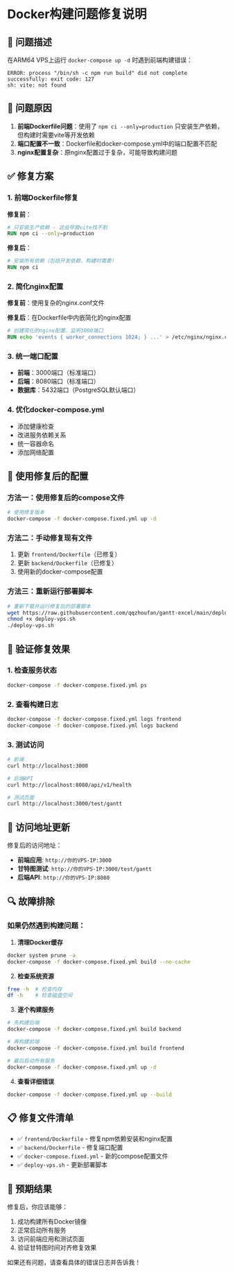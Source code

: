 # Docker构建问题修复说明

## 🐛 问题描述

在ARM64 VPS上运行 `docker-compose up -d` 时遇到前端构建错误：
```
ERROR: process "/bin/sh -c npm run build" did not complete successfully: exit code: 127
sh: vite: not found
```

## 🔧 问题原因

1. **前端Dockerfile问题**：使用了 `npm ci --only=production` 只安装生产依赖，但构建时需要vite等开发依赖
2. **端口配置不一致**：Dockerfile和docker-compose.yml中的端口配置不匹配
3. **nginx配置复杂**：原nginx配置过于复杂，可能导致构建问题

## ✅ 修复方案

### 1. 前端Dockerfile修复

**修复前**：
```dockerfile
# 只安装生产依赖 - 这会导致vite找不到
RUN npm ci --only=production
```

**修复后**：
```dockerfile
# 安装所有依赖（包括开发依赖，构建时需要）
RUN npm ci
```

### 2. 简化nginx配置

**修复前**：使用复杂的nginx.conf文件

**修复后**：在Dockerfile中内嵌简化的nginx配置
```dockerfile
# 创建简化的nginx配置，监听3000端口
RUN echo 'events { worker_connections 1024; } ...' > /etc/nginx/nginx.conf
```

### 3. 统一端口配置

- **前端**：3000端口（标准端口）
- **后端**：8080端口（标准端口）
- **数据库**：5432端口（PostgreSQL默认端口）

### 4. 优化docker-compose.yml

- 添加健康检查
- 改进服务依赖关系
- 统一容器命名
- 添加网络配置

## 🚀 使用修复后的配置

### 方法一：使用修复后的compose文件
```bash
# 使用修复版本
docker-compose -f docker-compose.fixed.yml up -d
```

### 方法二：手动修复现有文件
1. 更新 `frontend/Dockerfile`（已修复）
2. 更新 `backend/Dockerfile`（已修复）
3. 使用新的docker-compose配置

### 方法三：重新运行部署脚本
```bash
# 重新下载并运行修复后的部署脚本
wget https://raw.githubusercontent.com/qqzhoufan/gantt-excel/main/deploy-vps.sh
chmod +x deploy-vps.sh
./deploy-vps.sh
```

## 🧪 验证修复效果

### 1. 检查服务状态
```bash
docker-compose -f docker-compose.fixed.yml ps
```

### 2. 查看构建日志
```bash
docker-compose -f docker-compose.fixed.yml logs frontend
docker-compose -f docker-compose.fixed.yml logs backend
```

### 3. 测试访问
```bash
# 前端
curl http://localhost:3000

# 后端API
curl http://localhost:8080/api/v1/health

# 测试页面
curl http://localhost:3000/test/gantt
```

## 📱 访问地址更新

修复后的访问地址：
- **前端应用**: `http://你的VPS-IP:3000`
- **甘特图测试**: `http://你的VPS-IP:3000/test/gantt`
- **后端API**: `http://你的VPS-IP:8080`

## 🔍 故障排除

### 如果仍然遇到构建问题：

1. **清理Docker缓存**
```bash
docker system prune -a
docker-compose -f docker-compose.fixed.yml build --no-cache
```

2. **检查系统资源**
```bash
free -h  # 检查内存
df -h    # 检查磁盘空间
```

3. **逐个构建服务**
```bash
# 先构建后端
docker-compose -f docker-compose.fixed.yml build backend

# 再构建前端
docker-compose -f docker-compose.fixed.yml build frontend

# 最后启动所有服务
docker-compose -f docker-compose.fixed.yml up -d
```

4. **查看详细错误**
```bash
docker-compose -f docker-compose.fixed.yml up --build
```

## 📋 修复文件清单

- ✅ `frontend/Dockerfile` - 修复npm依赖安装和nginx配置
- ✅ `backend/Dockerfile` - 修复端口配置
- ✅ `docker-compose.fixed.yml` - 新的compose配置文件
- ✅ `deploy-vps.sh` - 更新部署脚本

## 🎯 预期结果

修复后，你应该能够：
1. 成功构建所有Docker镜像
2. 正常启动所有服务
3. 访问前端应用和测试页面
4. 验证甘特图时间对齐修复效果

如果还有问题，请查看具体的错误日志并告诉我！